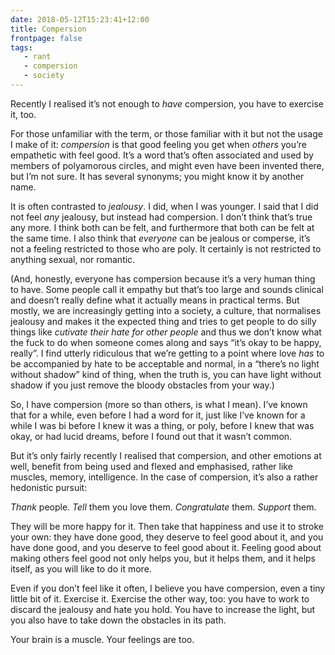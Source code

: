 ```yaml
---
date: 2018-05-12T15:23:41+12:00
title: Compersion
frontpage: false
tags:
   - rant
   - compersion
   - society
---
```


Recently I realised it’s not enough to _have_ compersion, you have to exercise it, too.

For those unfamiliar with the term, or those familiar with it but not the usage
I make of it: _compersion_ is that good feeling you get when _others_ you’re
empathetic with feel good. It’s a word that’s often associated and used by
members of polyamorous circles, and might even have been invented there, but
I’m not sure. It has several synonyms; you might know it by another name.

It is often contrasted to _jealousy_. I did, when I was younger. I said that I
did not feel _any_ jealousy, but instead had compersion. I don’t think that’s
true any more. I think both can be felt, and furthermore that both can be felt
at the same time. I also think that _everyone_ can be jealous or comperse, it’s
not a feeling restricted to those who are poly. It certainly is not restricted
to anything sexual, nor romantic.

(And, honestly, everyone has compersion because it’s a very human thing to
have. Some people call it empathy but that’s too large and sounds clinical and
doesn’t really define what it actually means in practical terms. But mostly, we
are increasingly getting into a society, a culture, that normalises jealousy
and makes it the expected thing and tries to get people to do silly things like
_cutivate their hate for other people_ and thus we don’t know what the fuck to
do when someone comes along and says “it’s okay to be happy, really”. I find
utterly ridiculous that we’re getting to a point where love _has_ to be
accompanied by hate to be acceptable and normal, in a “there’s no light without
shadow” kind of thing, when the truth is, you can have light without shadow if
you just remove the bloody obstacles from your way.)

So, I have compersion (more so than others, is what I mean). I’ve known that
for a while, even before I had a word for it, just like I’ve known for a while
I was bi before I knew it was a thing, or poly, before I knew that was okay, or
had lucid dreams, before I found out that it wasn’t common.

But it’s only fairly recently I realised that compersion, and other emotions at
well, benefit from being used and flexed and emphasised, rather like muscles,
memory, intelligence. In the case of compersion, it’s also a rather hedonistic
pursuit:

_Thank_ people. _Tell_ them you love them. _Congratulate_ them. _Support_ them.

They will be more happy for it. Then take that happiness and use it to stroke
your own: they have done good, they deserve to feel good about it, and you have
done good, and you deserve to feel good about it. Feeling good about making
others feel good not only helps you, but it helps them, and it helps itself, as
you will like to do it more.

Even if you don’t feel like it often, I believe you have compersion, even a
tiny little bit of it. Exercise it. Exercise the other way, too: you have to
work to discard the jealousy and hate you hold. You have to increase the light,
but you also have to take down the obstacles in its path.

Your brain is a muscle. Your feelings are too.
